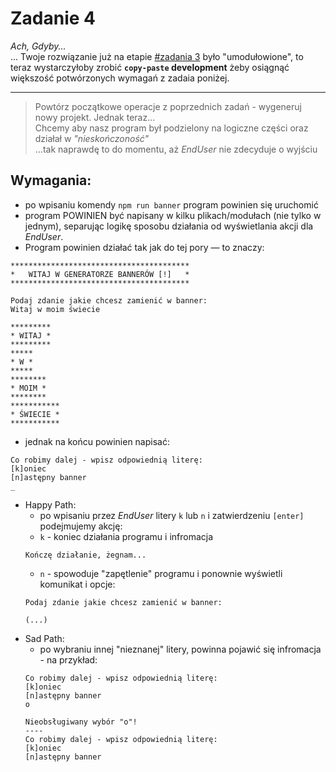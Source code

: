 # Zadanie 4

_Ach, Gdyby..._  
... Twoje rozwiązanie już na etapie [#zadania 3](../3-read-user-input/read-user-input.md) było "umodułowione", to teraz wystarczyłoby zrobić **`copy-paste` development** żeby osiągnąć większość potwórzonych wymagań z zadaia poniżej.

---

> Powtórz początkowe operacje z poprzednich zadań - wygeneruj nowy projekt. Jednak teraz...  
> Chcemy aby nasz program był podzielony na logiczne części oraz działał w _"nieskończoność"_  
> ...tak naprawdę to do momentu, aż _EndUser_ nie zdecyduje o wyjściu
> 
## Wymagania:
- po wpisaniu komendy `npm run banner` program powinien się uruchomić
- program POWINIEN być napisany w kilku plikach/modułach (nie tylko w jednym), separując logikę sposobu działania od wyświetlania akcji dla _EndUser_.
- Program powinien działać tak jak do tej pory — to znaczy:
```
****************************************
*   WITAJ W GENERATORZE BANNERÓW [!]   *
****************************************

Podaj zdanie jakie chcesz zamienić w banner:
Witaj w moim świecie

*********
* WITAJ *
*********
*****
* W *
*****
********
* MOIM *
********
***********
* ŚWIECIE *
***********
```
- jednak na końcu powinien napisać:
```
Co robimy dalej - wpisz odpowiednią literę:
[k]oniec
[n]astępny banner
_
```
- Happy Path:
    - po wpisaniu przez _EndUser_ litery `k` lub `n` i zatwierdzeniu `[enter]` podejmujemy akcję:
    - `k` - koniec działania programu i infromacja
    ```
    Kończę działanie, żegnam...
    ```                        
    - `n` - spowoduje "zapętlenie" programu i ponownie wyświetli komunikat i opcje:
    ```
    Podaj zdanie jakie chcesz zamienić w banner:
  
    (...)
    ```
- Sad Path:
    - po wybraniu innej "nieznanej" litery, powinna pojawić się infromacja - na przykład: 
    ```
    Co robimy dalej - wpisz odpowiednią literę:
    [k]oniec
    [n]astępny banner 
    o
    
    Nieobsługiwany wybór "o"!       
    ----
    Co robimy dalej - wpisz odpowiednią literę:
    [k]oniec
    [n]astępny banner 
    ```
